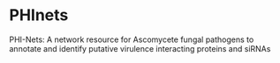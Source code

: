 # PHInets
PHI-Nets: A network resource for Ascomycete fungal pathogens to annotate and identify putative virulence interacting proteins and siRNAs
